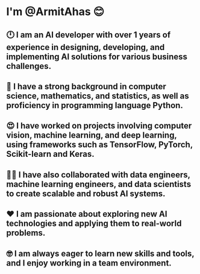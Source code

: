 # I'm @ArmitAhas 😊
## 🕛 I am an AI developer with over 1 years of experience in designing, developing, and implementing AI solutions for various business challenges.
## 🦾 I have a strong background in computer science, mathematics, and statistics, as well as proficiency in programming language Python.
## 😍 I have worked on projects involving computer vision, machine learning, and deep learning, using frameworks such as TensorFlow, PyTorch, Scikit-learn and Keras. 
## 👩‍💻 I have also collaborated with data engineers, machine learning engineers, and data scientists to create scalable and robust AI systems. 
## ❤️ I am passionate about exploring new AI technologies and applying them to real-world problems. 
## 🤓 I am always eager to learn new skills and tools, and I enjoy working in a team environment.
